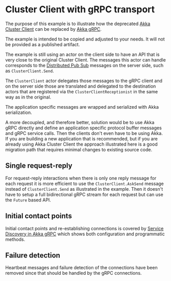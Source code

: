 # Cluster Client with gRPC transport

The purpose of this example is to illustrate how the deprecated
[Akka Cluster Client](https://doc.akka.io/docs/akka/2.5/cluster-client.html)
can be replaced by [Akka gRPC](https://doc.akka.io/docs/akka-grpc/current/index.html).

The example is intended to be copied and adjusted to your needs. It will not be
provided as a published artifact.

The example is still using an actor on the client side to have an API that is very close
to the original Cluster Client. The messages this actor can handle corresponds to the
[Distributed Pub Sub](https://doc.akka.io/docs/akka/current/distributed-pub-sub.html)
messages on the server side, such as `ClusterClient.Send`.

The `ClusterClient` actor delegates those messages to the gRPC client and on the
server side those are translated and delegated to the destination actors that
are registered via the `ClusterClientReceptionist` in the same way as in the original.

The application specific messages are wrapped and serialized with Akka serialization.

A more decoupled, and therefore better, solution would be to use Akka gRPC directly
and define an application specific protocol buffer messages and gRPC service calls.
Then the clients don't even have to be using Akka. If you are building a new
application that is recommended, but if you are already using Akka Cluster Client
the approach illustrated here is a good migration path that requires minimal changes
to existing source code.

## Single request-reply

For request-reply interactions when there is only one reply message for each request
it is more efficient to use the `ClusterClient.AskSend` message instead of
`ClusterClient.Send` as illustrated in the example. Then it doesn't have to
setup a full bidirectional gRPC stream for each request but can use the `Future`
based API.

## Initial contact points

Initial contact points and re-establishing connections is covered by
[Service Discovery in Akka gRPC](https://doc.akka.io/docs/akka-grpc/current/client/configuration.html)
which shows both configuration and programmatic methods.

## Failure detection

Heartbeat messages and failure detection of the connections have been removed
since that should be handled by the gRPC connections.




